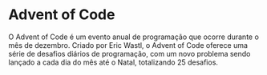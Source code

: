 # Advent of Code

O Advent of Code é um evento anual de programação que ocorre durante o mês de dezembro. Criado por Eric Wastl, o Advent of Code oferece uma série de desafios diários de programação, com um novo problema sendo lançado a cada dia do mês até o Natal, totalizando 25 desafios.